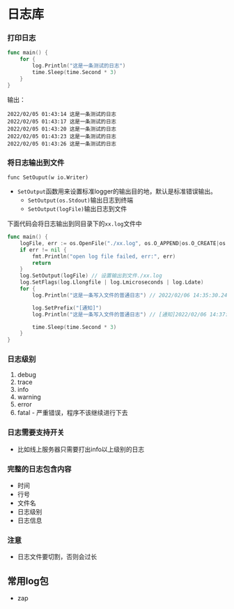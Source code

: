 # 日志库

### 打印日志
```go
func main() {
	for {
		log.Println("这是一条测试的日志")
		time.Sleep(time.Second * 3)
	}
}
```
输出：
```
2022/02/05 01:43:14 这是一条测试的日志
2022/02/05 01:43:17 这是一条测试的日志
2022/02/05 01:43:20 这是一条测试的日志
2022/02/05 01:43:23 这是一条测试的日志
2022/02/05 01:43:26 这是一条测试的日志

```

### 将日志输出到文件
`func SetOuput(w io.Writer)`
- `SetOutput`函数用来设置标准logger的输出目的地，默认是标准错误输出。
	- `SetOutput(os.Stdout)`输出日志到终端
	- `SetOutput(logFile)`输出日志到文件

下面代码会将日志输出到同目录下的`xx.log`文件中
```go
func main() {
	logFile, err := os.OpenFile("./xx.log", os.O_APPEND|os.O_CREATE|os.O_WRONLY, 0644)
	if err != nil {
		fmt.Println("open log file failed, err:", err)
		return
	}
	log.SetOutput(logFile) // 设置输出到文件./xx.log
	log.SetFlags(log.Llongfile | log.Lmicroseconds | log.Ldate)
	for {
		log.Println("这是一条写入文件的普通日志") // 2022/02/06 14:35:30.244954 E:/workspace/go_works/go/worklog/test.go:17: 这是一条写入文件的普通日志

		log.SetPrefix("[通知]")
		log.Println("这是一条写入文件的普通日志") // [通知]2022/02/06 14:37:52.989303 E:/workspace/go_works/go/worklog/test.go:22: 这是一条写入文件的普通日志

		time.Sleep(time.Second * 3)
	}
}
```

### 日志级别
1. debug
2. trace
3. info
4. warning
5. error
6. fatal - 严重错误，程序不该继续进行下去

### 日志需要支持开关
- 比如线上服务器只需要打出info以上级别的日志

### 完整的日志包含内容
- 时间
- 行号
- 文件名
- 日志级别
- 日志信息

### 注意
- 日志文件要切割，否则会过长
## 常用log包
- zap
